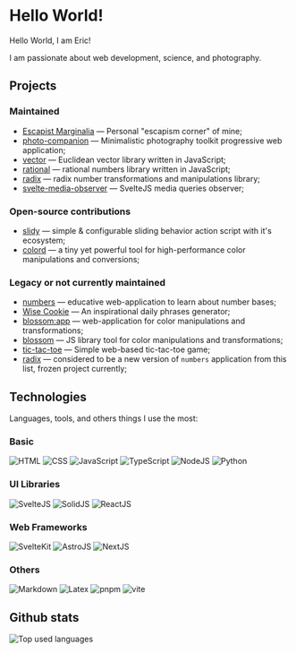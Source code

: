 # Hello World!

Hello World, I am Eric!

I am passionate about web development, science, and photography.

## Projects

### Maintained

- [Escapist Marginalia](https://escapist-marginalia.vercel.app/) — Personal "escapism corner" of mine;
- [photo-companion](https://photo-companion.vercel.app/) — Minimalistic photography toolkit progressive web application;
- [vector](https://github.com/EricRovell/vector) — Euclidean vector library written in JavaScript;
- [rational](https://github.com/EricRovell/rational) — rational numbers library written in JavaScript;
- [radix](https://github.com/EricRovell/radix) — radix number transformations and manipulations library;
- [svelte-media-observer](https://github.com/EricRovell/svelte-media-observer) — SvelteJS media queries observer;

### Open-source contributions

- [slidy](https://github.com/Valexr/Slidy) — simple & configurable sliding behavior action script with it's ecosystem;
- [colord](https://github.com/omgovich/colord) — a tiny yet powerful tool for high-performance color manipulations and conversions;

### Legacy or not currently maintained

- [numbers](https://numbers-ruby.vercel.app/) — educative web-application to learn about number bases;
- [Wise Cookie](https://www.wisecookie.net/) — An inspirational daily phrases generator;
- [blossom:app](https://ericrovell.github.io/blossom-web/) — web-application for color manipulations and transformations;
- [blossom](https://github.com/EricRovell/blossom) — JS library tool for color manipulations and transformations;
- [tic-tac-toe](https://tic-tac-toe-weld-eight.vercel.app/) — Simple web-based tic-tac-toe game;
- [radix](https://radix.vercel.app/) — considered to be a new version of `numbers` application from this list, frozen project currently;

## Technologies

Languages, tools, and others things I use the most:

### Basic

<div>
	<img alt="HTML" src="https://img.shields.io/badge/html5-%23E34F26.svg?style=for-the-badge&logo=html5&logoColor=white" />
	<img alt="CSS" src="https://img.shields.io/badge/css3-%231572B6.svg?style=for-the-badge&logo=css3&logoColor=white" />
	<img alt="JavaScript" src="https://img.shields.io/badge/javascript-%23323330.svg?style=for-the-badge&logo=javascript&logoColor=%23F7DF1E" />
	<img alt="TypeScript" src="https://img.shields.io/badge/typescript-%23007ACC.svg?style=for-the-badge&logo=typescript&logoColor=white" />
	<img alt="NodeJS" src="https://img.shields.io/badge/Node.js-43853D?style=for-the-badge&logo=node.js&logoColor=white" />
  <img alt="Python" src="https://img.shields.io/badge/Python-14354C?style=for-the-badge&logo=python&logoColor=white" />
</div>

### UI Libraries

<div>
	<img alt="SvelteJS" src="https://img.shields.io/badge/Svelte-4A4A55?style=for-the-badge&logo=svelte&logoColor=FF3E00" />
	<img alt="SolidJS" src="https://img.shields.io/badge/SolidJS-2c4f7c?style=for-the-badge&logo=solid&logoColor=c8c9cb" />
	<img alt="ReactJS" src="https://img.shields.io/badge/React-20232A?style=for-the-badge&logo=react&logoColor=61DAFB" />
</div>

### Web Frameworks

<div>
	<img alt="SvelteKit" src="https://img.shields.io/badge/Svelte Kit-4A4A55?style=for-the-badge&logo=svelte&logoColor=FF3E00" />
	<img alt="AstroJS" src="https://img.shields.io/badge/Astro-143055?style=for-the-badge&logo=astro&logoColor=FF3E00" />
	<img alt="NextJS" src="https://img.shields.io/badge/Next-black?style=for-the-badge&logo=next.js&logoColor=white" />
</div>

### Others

<div>
	<img alt="Markdown" src="https://img.shields.io/badge/Markdown-000000?style=for-the-badge&logo=markdown&logoColor=white" />
	<img alt="Latex" src="https://img.shields.io/badge/latex-%23008080.svg?style=for-the-badge&logo=latex&logoColor=white" />
	<img alt="pnpm" src="https://img.shields.io/badge/pnpm-%234a4a4a.svg?style=for-the-badge&logo=pnpm&logoColor=f69220" />
	<img alt="vite" src="https://img.shields.io/badge/vite-%23646CFF.svg?style=for-the-badge&logo=vite&logoColor=white" />
</div>

## Github stats

<div>
	<img alt="Top used languages" src="https://github-readme-stats.vercel.app/api/top-langs/?username=ericrovell&layout=compact&theme=tokyonight" />
</div>
